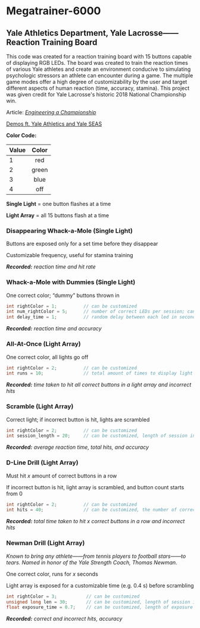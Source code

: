 # Megatrainer-6000

## Yale Athletics Department, Yale Lacrosse——Reaction Training Board

This code was created for a reaction training board with 15 buttons capable of displaying RGB LEDs.
The board was created to train the reaction times of various Yale athletes and create an environment conducive to simulating psychologic stressors an athlete can encounter during a game.
The multiple game modes offer a high degree of customizability by the user and target different aspects of human reaction (time, accuracy, stamina).
This project was given credit for Yale Lacrosse's historic 2018 National Championship win.

Article: [*Engineering a Championship*](https://news.yale.edu/2018/12/07/engineering-championship)

[Demos ft. Yale Athletics and Yale SEAS](https://drive.google.com/open?id=1kIcDlqelc1zpJhlsuj2p-aEHg2j-pehl)

**Color Code:**

| **Value** | **Color** |       
| ----- |:-----:|
| 1     | red   |
| 2     | green |
| 3     | blue  |
| 4     | off   |

**Single Light** = one button flashes at a time

**Light Array** = all 15 buttons flash at a time

### Disappearing Whack-a-Mole (Single Light)
Buttons are exposed only for a set time before they disappear

Customizable frequency, useful for stamina training

_**Recorded:** reaction time and hit rate_

### Whack-a-Mole with Dummies (Single Light)
One correct color; “dummy” buttons thrown in

``` C++
int rightColor = 1;          // can be customized
int num_rightColor = 5;      // number of correct LEDs per session; can be customized
int delay_time = 1;          // random delay between each led in seconds, lower bound 0.5 seconds
```

_**Recorded:** reaction time and accuracy_

### All-At-Once (Light Array)
One correct color, all lights go off

``` C++
int rightColor = 2;          // can be customized
int runs = 10;               // total amount of times to display light arra
```

_**Recorded:** time taken to hit all correct buttons in a light array and incorrect hits_

### Scramble (Light Array)
Correct light; if incorrect button is hit, lights are scrambled

``` C++
int rightColor = 2;          // can be customized
int session_length = 20;     // can be customized, length of session in seconds
```

_**Recorded:** average reaction time, total hits, and accuracy_

### D-Line Drill (Light Array)
Must hit *x* amount of correct buttons in a row

If incorrect button is hit, light array is scrambled, and button count starts from 0

``` C++
int rightColor = 2;          // can be customized
int hits = 40;               // can be customized, the number of correct hits in a row needed to finish the session
```

_**Recorded:** total time taken to hit x correct buttons in a row and incorrect hits_

### Newman Drill (Light Array)
*Known to bring any athlete——from tennis players to football stars——to tears. Named in honor of the Yale Strength Coach, Thomas Newman.*

One correct color, runs for *x* seconds

Light array is exposed for a customizable time (e.g. 0.4 s) before scrambling

``` C++
int rightColor = 3;           // can be customized
unsigned long len = 30;       // can be customized, length of session in seconds
float exposure_time = 0.7;    // can be customized, length of exposure in seconds before scramble
```

_**Recorded:** correct and incorrect hits, accuracy_
